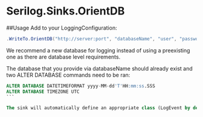 # Serilog.Sinks.OrientDB

##Usage
Add to your LoggingConfiguration:
```csharp
.WriteTo.OrientDB("http://server:port", "databaseName", "user", "password")
```
We recommend a new database for logging instead of using a preexisting one as there are database level requirements.

The database that you provide via databaseName should already exist and two ALTER DATABASE commands need to be ran:
````SQL
ALTER DATABASE DATETIMEFORMAT yyyy-MM-dd'T'HH:mm:ss.SSS
ALTER DATABASE TIMEZONE UTC
```

The sink will automatically define an appropriate class (LogEvent by default) with appropriate schema.
